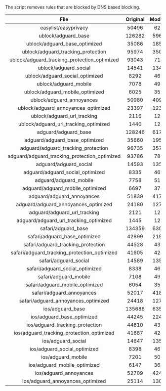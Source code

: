 The script removes rules that are blocked by DNS based blocking.


| File | Original | Modified |
|:----:|:-----:|:-----:|
| easylist/easyprivacy | 50496 | 6214 |
| ublock/adguard_base | 126282 | 59648 |
| ublock/adguard_base_optimized | 35086 | 18508 |
| ublock/adguard_tracking_protection | 95974 | 35054 |
| ublock/adguard_tracking_protection_optimized | 93043 | 7114 |
| ublock/adguard_social | 14541 | 13475 |
| ublock/adguard_social_optimized | 8292 | 4609 |
| ublock/adguard_mobile | 7078 | 4943 |
| ublock/adguard_mobile_optimized | 6025 | 3535 |
| ublock/adguard_annoyances | 50980 | 40948 |
| ublock/adguard_annoyances_optimized | 23397 | 12328 |
| ublock/adguard_url_tracking | 2116 | 1255 |
| ublock/adguard_url_tracking_optimized | 1440 | 1252 |
| adguard/adguard_base | 128246 | 61710 |
| adguard/adguard_base_optimized | 35660 | 19543 |
| adguard/adguard_tracking_protection | 96735 | 35761 |
| adguard/adguard_tracking_protection_optimized | 93786 | 7807 |
| adguard/adguard_social | 14593 | 13534 |
| adguard/adguard_social_optimized | 8335 | 4652 |
| adguard/adguard_mobile | 7758 | 5120 |
| adguard/adguard_mobile_optimized | 6697 | 3705 |
| adguard/adguard_annoyances | 51839 | 41736 |
| adguard/adguard_annoyances_optimized | 24180 | 12715 |
| adguard/adguard_url_tracking | 2121 | 1261 |
| adguard/adguard_url_tracking_optimized | 1445 | 1258 |
| safari/adguard_base | 134359 | 63077 |
| safari/adguard_base_optimized | 42899 | 21965 |
| safari/adguard_tracking_protection | 44528 | 4385 |
| safari/adguard_tracking_protection_optimized | 41605 | 4240 |
| safari/adguard_social | 14589 | 13524 |
| safari/adguard_social_optimized | 8338 | 4642 |
| safari/adguard_mobile | 7108 | 4980 |
| safari/adguard_mobile_optimized | 6054 | 3566 |
| safari/adguard_annoyances | 52017 | 41833 |
| safari/adguard_annoyances_optimized | 24418 | 12788 |
| ios/adguard_base | 135688 | 63595 |
| ios/adguard_base_optimized | 44245 | 22481 |
| ios/adguard_tracking_protection | 44610 | 4392 |
| ios/adguard_tracking_protection_optimized | 41687 | 4247 |
| ios/adguard_social | 14647 | 13555 |
| ios/adguard_social_optimized | 8398 | 4656 |
| ios/adguard_mobile | 7201 | 5021 |
| ios/adguard_mobile_optimized | 6147 | 3604 |
| ios/adguard_annoyances | 52709 | 42418 |
| ios/adguard_annoyances_optimized | 25114 | 13078 |